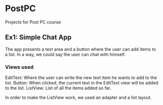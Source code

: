 # PostPC
Projects for Post PC course

## Ex1: Simple Chat App 
The app presents a text area and a button where the user can add items to a list. 
In a way, we could say the user can chat with himself. 

### Views used
EditText: Where the user can write the new text item he wants to add to the list. 
Button: When clicked, the current text in the EditText view will be added to the list.
ListView: List of all the items added so far. 

In order to make the ListView work, we used an adapter and a list layout.
